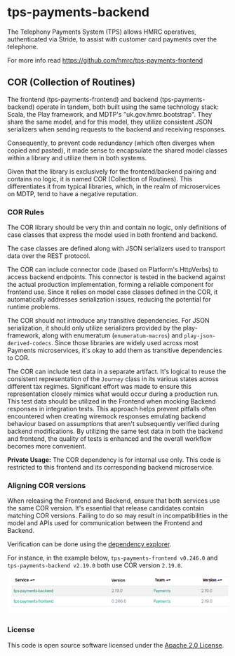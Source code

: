 
# tps-payments-backend

The Telephony Payments System (TPS) allows HMRC operatives, authenticated via Stride, to assist with customer card payments over the telephone.

For more info read https://github.com/hmrc/tps-payments-frontend

## COR (Collection of Routines)

The frontend (tps-payments-frontend)
and backend (tps-payments-backend) operate in tandem,
both built using the same technology stack:
Scala, the Play framework, and MDTP's "uk.gov.hmrc.bootstrap".
They share the same model, and for this model,
they utilize consistent JSON serializers
when sending requests to the backend and receiving responses.

Consequently, to prevent code redundancy
(which often diverges when copied and pasted),
it made sense to encapsulate the shared model classes
within a library and utilize them in both systems.

Given that the library is exclusively for the frontend/backend pairing
and contains no logic,
it is named COR (Collection of Routines).
This differentiates it from typical libraries,
which, in the realm of microservices on MDTP,
tend to have a negative reputation.

### COR Rules

The COR library should be very thin and contain no logic,
only definitions of case classes that express the model used
in both frontend and backend.

The case classes are defined along with JSON serializers used
to transport data over the REST protocol.

The COR can include connector code (based on Platform's HttpVerbs)
to access backend endpoints.
This connector is tested in the backend against the actual production implementation,
forming a reliable component for frontend use.
Since it relies on model case classes defined in the COR,
it automatically addresses serialization issues,
reducing the potential for runtime problems.

The COR should not introduce any transitive dependencies.
For JSON serialization, it should only utilize serializers provided
by the play-framework, along with enumeratum (`enumeratum-macros`)
and `play-json-derived-codecs`.
Since those libraries are widely used across most Payments microservices,
it's okay to add them as transitive dependencies to COR.

The COR can include test data in a separate artifact.
It's logical to reuse the consistent representation of the `Journey` class
in its various states across different tax regimes.
Significant effort was made to ensure this representation
closely mimics what would occur during a production run.
This test data should be utilized in the Frontend when mocking Backend responses
in integration tests.
This approach helps prevent pitfalls
often encountered when creating wiremock responses emulating backend behaviour
based on assumptions that aren't subsequently verified
during backend modifications.
By utilizing the same test data
in both the backend and frontend,
the quality of tests is enhanced
and the overall workflow becomes more convenient.

**Private Usage:**
The COR dependency is for internal use only.
This code is restricted to this frontend and its corresponding backend microservice.

### Aligning COR versions

When releasing the Frontend and Backend,
ensure that both services use the same COR version.
It's essential that release candidates contain
matching COR versions.
Failing to do so may result in incompatibilities
in the model and APIs used for communication
between the Frontend and Backend.

Verification can be done using the [dependency explorer](https://catalogue.tax.service.gov.uk/dependencyexplorer/results?group=uk.gov.hmrc&artefact=tps-payments-backend-cor-journey&versionRange=%5B0.0.0%2C%5D&asCsv=false&team=&flag=latest&scope%5B%5D=compile).

For instance, in the example below,
`tps-payments-frontend v0.246.0` and
`tps-payments-backend v2.19.0`
both use COR version `2.19.0`.

![img.png](readme/dependency-explorer-cors-alignment.png)


### License

This code is open source software licensed under the [Apache 2.0 License]("http://www.apache.org/licenses/LICENSE-2.0.html").


